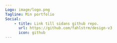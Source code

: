 ```yaml
---
Logo: image/logo.png
Tagline: Min portfolio
Social:
    - title: Link till sidans github repo.
      url: https://github.com/fahlstrm/design-v3
      icon: github
---
```

